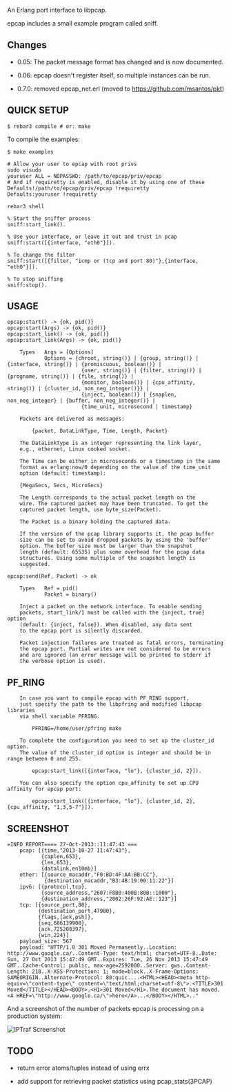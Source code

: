 An Erlang port interface to libpcap.

epcap includes a small example program called sniff.

## Changes

 * 0.05: The packet message format has changed and is now documented.

 * 0.06: epcap doesn't register itself, so multiple instances can be run.

 * 0.7.0: removed epcap\_net.erl (moved to https://github.com/msantos/pkt)

## QUICK SETUP

    $ rebar3 compile # or: make

To compile the examples:

    $ make examples

    # Allow your user to epcap with root privs
    sudo visudo
    youruser ALL = NOPASSWD: /path/to/epcap/priv/epcap
    # And if requiretty is enabled, disable it by using one of these
    Defaults!/path/to/epcap/priv/epcap !requiretty
    Defaults:youruser !requiretty

    rebar3 shell

    % Start the sniffer process
    sniff:start_link().

    % Use your interface, or leave it out and trust in pcap
    sniff:start([{interface, "eth0"}]).

    % To change the filter
    sniff:start([{filter, "icmp or (tcp and port 80)"},{interface, "eth0"}]).

    % To stop sniffing
    sniff:stop().


## USAGE

    epcap:start() -> {ok, pid()}
    epcap:start(Args) -> {ok, pid()}
    epcap:start_link() -> {ok, pid()}
    epcap:start_link(Args) -> {ok, pid()}

        Types   Args = [Options]
                Options = {chroot, string()} | {group, string()} | {interface, string()} | {promiscuous, boolean()} |
                            {user, string()} | {filter, string()} | {progname, string()} | {file, string()} |
                            {monitor, boolean()} | {cpu_affinity, string()} | {cluster_id, non_neg_integer()}} |
                            {inject, boolean()} | {snaplen, non_neg_integer} | {buffer, non_neg_integer()} |
                            {time_unit, microsecond | timestamp}

        Packets are delivered as messages:

            {packet, DataLinkType, Time, Length, Packet}

        The DataLinkType is an integer representing the link layer,
        e.g., ethernet, Linux cooked socket.

        The Time can be either in microseconds or a timestamp in the same
        format as erlang:now/0 depending on the value of the time_unit
        option (default: timestamp):

        {MegaSecs, Secs, MicroSecs}

        The Length corresponds to the actual packet length on the
        wire. The captured packet may have been truncated. To get the
        captured packet length, use byte_size(Packet).

        The Packet is a binary holding the captured data.

        If the version of the pcap library supports it, the pcap buffer
        size can be set to avoid dropped packets by using the 'buffer'
        option. The buffer size must be larger than the snapshot
        length (default: 65535) plus some overhead for the pcap data
        structures. Using some multiple of the snapshot length is
        suggested.

    epcap:send(Ref, Packet) -> ok

        Types   Ref = pid()
                Packet = binary()

        Inject a packet on the network interface. To enable sending
        packets, start_link/1 must be called with the {inject, true} option
        (default: {inject, false}). When disabled, any data sent
        to the epcap port is silently discarded.

        Packet injection failures are treated as fatal errors, terminating
        the epcap port. Partial writes are not considered to be errors
        and are ignored (an error message will be printed to stderr if
        the verbose option is used).

## PF_RING

        In case you want to compile epcap with PF_RING support,
        just specify the path to the libpfring and modified libpcap libraries
        via shell variable PFRING.

            PFRING=/home/user/pfring make

        To complete the configuration you need to set up the cluster_id option.
        The value of the cluster_id option is integer and should be in range between 0 and 255.

            epcap:start_link([{interface, "lo"}, {cluster_id, 2}]).

        You can also specify the option cpu_affinity to set up CPU affinity for epcap port:

            epcap:start_link([{interface, "lo"}, {cluster_id, 2}, {cpu_affinity, "1,3,5-7"}]).


## SCREENSHOT

    =INFO REPORT==== 27-Oct-2013::11:47:43 ===
        pcap: [{time,"2013-10-27 11:47:43"},
               {caplen,653},
               {len,653},
               {datalink,en10mb}]
        ether: [{source_macaddr,"F0:BD:4F:AA:BB:CC"},
                {destination_macaddr,"B3:4B:19:00:11:22"}]
        ipv6: [{protocol,tcp},
               {source_address,"2607:F8B0:400B:80B::1000"},
               {destination_address,"2002:26F:92:AE::123"}]
        tcp: [{source_port,80},
              {destination_port,47980},
              {flags,[ack,psh]},
              {seq,686139900},
              {ack,725208397},
              {win,224}]
        payload_size: 567
        payload: "HTTP/1.0 301 Moved Permanently..Location: http://www.google.ca/..Content-Type: text/html; charset=UTF-8..Date: Sun, 27 Oct 2013 15:47:49 GMT..Expires: Tue, 26 Nov 2013 15:47:49 GMT..Cache-Control: public, max-age=2592000..Server: gws..Content-Length: 218..X-XSS-Protection: 1; mode=block..X-Frame-Options: SAMEORIGIN..Alternate-Protocol: 80:quic....<HTML><HEAD><meta http-equiv=\"content-type\" content=\"text/html;charset=utf-8\">.<TITLE>301 Moved</TITLE></HEAD><BODY>.<H1>301 Moved</H1>.The document has moved.<A HREF=\"http://www.google.ca/\">here</A>...</BODY></HTML>.." 

And a screenshot of the number of packets epcap is processing on a
production system:

![IPTraf Screenshot](https://cloud.githubusercontent.com/assets/13721/4917083/8fe7754c-64e0-11e4-9165-17e21c57ee06.png)

## TODO

* return error atoms/tuples instead of using errx

* add support for retrieving packet statistics using pcap\_stats(3PCAP)
